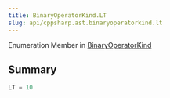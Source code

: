 ```yaml
---
title: BinaryOperatorKind.LT
slug: api/cppsharp.ast.binaryoperatorkind.lt
---
```

Enumeration Member in [BinaryOperatorKind](/api/cppsharp/ast/binaryoperatorkind)

## Summary



```csharp
LT = 10
```

